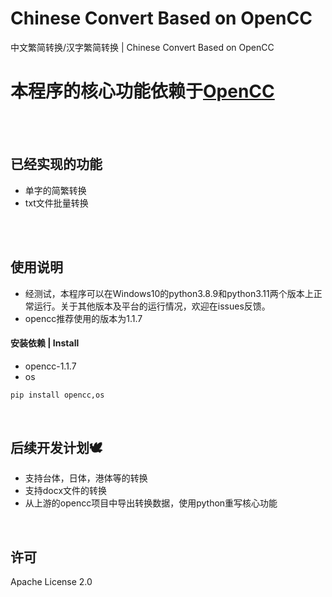 # Chinese Convert Based on OpenCC
中文繁简转换/汉字繁简转换 | Chinese Convert Based on OpenCC
## 

# 本程序的核心功能依赖于[OpenCC](https://github.com/BYVoid/OpenCC)

<p><br><br></p>

## 已经实现的功能
- 单字的简繁转换
- txt文件批量转换

<p><br><br></p>

## 使用说明
- 经测试，本程序可以在Windows10的python3.8.9和python3.11两个版本上正常运行。关于其他版本及平台的运行情况，欢迎在issues反馈。
- opencc推荐使用的版本为1.1.7
#### 安装依赖 | Install
- opencc-1.1.7
- os
```python  
pip install opencc,os
```

<p><br></p>

## 后续开发计划🕊
- 支持台体，日体，港体等的转换
- 支持docx文件的转换
- 从上游的opencc项目中导出转换数据，使用python重写核心功能
  
<p><br></p>

## 许可 
Apache License 2.0

#### 
